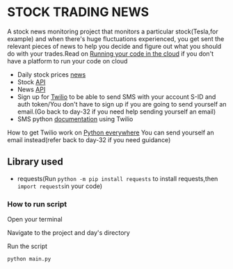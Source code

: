 # STOCK TRADING NEWS
 A stock news monitoring project that monitors a particular stock(Tesla,for example) and when there's huge fluctuations experienced, you  get sent the relevant pieces of news to help you decide and figure out what you should do with your trades.Read on [Running your code in the cloud](https://github.com/ima-eky/100-days-of-code-course/blob/main/running_your_code_in_the_cloud) if you don't have a platform to run your code on cloud
 - Daily stock prices [news](https://www.alphavantage.co/documentation/#daily)
 - Stock [API](https://www.alphavantage.co/)
 - News [API](https://newsapi.org/ )
 - Sign up for [Twilio](https://www.twilio.com/try-twilio) to be able to send SMS with your account S-ID and auth token/You don't have to sign up if you are going to send yourself an email.(Go back to day-32 if you need help sending yourself an email)
- SMS python [documentation](https://www.twilio.com/docs/sms/quickstart/python) using Twilio

How to get Twilio work on [Python everywhere](https://help.pythonanywhere.com/pages/TwilioBehindTheProxy/)
You can send yourself an email instead(refer back to day-32 if you need guidance)
 
## Library used
- requests(Run `python -m pip install requests` to install requests,then `import requests`in your code)
 ### How to run script
Open your terminal

Navigate to the project and day's directory

Run the script

`python main.py`
